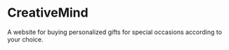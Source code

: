 # CreativeMind
A website for buying personalized gifts for special occasions according to your choice.

